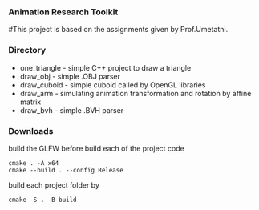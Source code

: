 ### Animation Research Toolkit
#This project is based on the assignments given by Prof.Umetatni. 

### Directory 
  * one_triangle - simple C++ project to draw a triangle
  * draw_obj - simple .OBJ parser 
  * draw_cuboid - simple cuboid called by OpenGL libraries
  * draw_arm - simulating animation transformation and rotation by affine matrix 
  * draw_bvh - simple .BVH parser
### Downloads


build the GLFW before build each of the project code
```
cmake . -A x64
cmake --build . --config Release
```

build each project folder by
```
cmake -S . -B build
```

